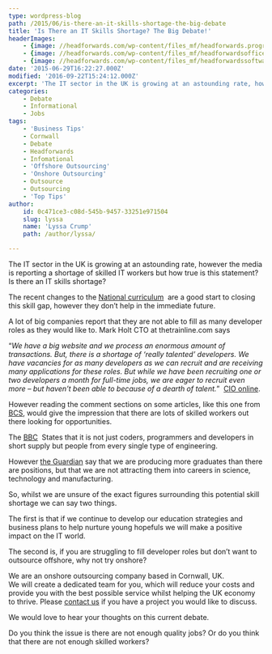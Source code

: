 ```yaml
---
type: wordpress-blog
path: /2015/06/is-there-an-it-skills-shortage-the-big-debate
title: 'Is There an IT Skills Shortage? The Big Debate!'
headerImages:
    - {image: //headforwards.com/wp-content/files_mf/headforwards.programminglanguagessoftwaredevelopment30.jpg, text: 'IT Skills Shortage? '}
    - {image: //headforwards.com/wp-content/files_mf/headforwardsofficeworkstation35.jpg, text: ""}
    - {image: //headforwards.com/wp-content/files_mf/headforwardssoftwarecomputerprogramming.jpg, text: ""}
date: '2015-06-29T16:22:27.000Z'
modified: '2016-09-22T15:24:12.000Z'
excerpt: 'The IT sector in the UK is growing at an astounding rate, however the media is reporting a shortage of skilled IT workers but how true is this statement? Is there an IT skills shortage? The recent changes to the National curriculum  are a good start to closing this skill gap, however they don’t help …'
categories:
    - Debate
    - Informational
    - Jobs
tags:
    - 'Business Tips'
    - Cornwall
    - Debate
    - Headforwards
    - Infomational
    - 'Offshore Outsourcing'
    - 'Onshore Outsourcing'
    - Outsource
    - Outsourcing
    - 'Top Tips'
author:
    id: 0c471ce3-c08d-545b-9457-33251e971504
    slug: lyssa
    name: 'Lyssa Crump'
    path: /author/lyssa/

---
```

The IT sector in the UK is growing at an astounding rate, however the media is reporting a shortage of skilled IT workers but how true is this statement? Is there an IT skills shortage?

The recent changes to the [National curriculum](http://www.headforwards.com/2015/06/should-children-learn-to-code/)  are a good start to closing this skill gap, however they don’t help in the immediate future.

A lot of big companies report that they are not able to fill as many developer roles as they would like to. Mark Holt CTO at thetrainline.com says

“_We have a big website and we process an enormous amount of transactions. But, there is a shortage of ‘really talented’ developers. We have vacancies for as many developers as we can recruit and are receiving many applications for these roles. But while we have been recruiting one or two developers a month for full-time jobs, we are eager to recruit even more – but haven’t been able to because of a dearth of talent._”  [CIO online](http://www.cio.co.uk/insight/workforce-development/it-skills-shortage-is-hurting-uk-companies/).

However reading the comment sections on some articles, like this one from [BCS](http://www.bcs.org/content/conWebDoc/51573), would give the impression that there are lots of skilled workers out there looking for opportunities.

The [BBC](http://www.bbc.co.uk/news/business-30224320)  States that it is not just coders, programmers and developers in short supply but people from every single type of engineering.

However [the Guardian](http://www.theguardian.com/careers/work-blog/stem-skills-shortage) say that we are producing more graduates than there are positions, but that we are not attracting them into careers in science, technology and manufacturing.

So, whilst we are unsure of the exact figures surrounding this potential skill shortage we can say two things.

The first is that if we continue to develop our education strategies and business plans to help nurture young hopefuls we will make a positive impact on the IT world.

The second is, if you are struggling to fill developer roles but don’t want to outsource offshore, why not try onshore?

We are an onshore outsourcing company based in Cornwall, UK.  
We will create a dedicated team for you, which will reduce your costs and provide you with the best possible service whilst helping the UK economy to thrive. Please [contact us](http://www.headforwards.com/contactus/) if you have a project you would like to discuss.

We would love to hear your thoughts on this current debate.

Do you think the issue is there are not enough quality jobs? Or do you think that there are not enough skilled workers?
